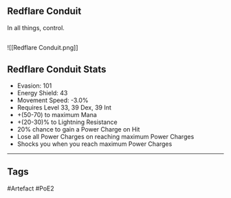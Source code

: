 ## Redflare Conduit
In all things, control.
##
![[Redflare Conduit.png]]
## Redflare Conduit Stats
- Evasion: 101
- Energy Shield: 43
- Movement Speed: -3.0%
- Requires Level 33, 39 Dex, 39 Int
- +(50-70) to maximum Mana
- +(20-30)% to Lightning Resistance
- 20% chance to gain a Power Charge on Hit
- Lose all Power Charges on reaching maximum Power Charges
- Shocks you when you reach maximum Power Charges


---
## Tags
#Artefact
#PoE2